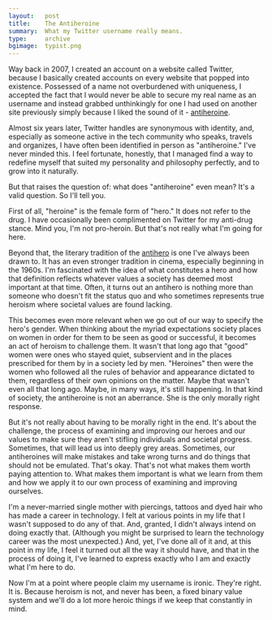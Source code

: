 ```yaml
---
layout:   post
title:    The Antiheroine
summary:  What my Twitter username really means.
type:     archive
bgimage:  typist.png
---
```


Way back in 2007, I created an account on a website called Twitter, because I basically created accounts on every website that popped into existence. Possessed of a name not overburdened with uniqueness, I accepted the fact that I would never be able to secure my real name as an username and instead grabbed unthinkingly for one I had used on another site previously simply because I liked the sound of it - [antiheroine](http://twitter.com/antiheroine).

Almost six years later, Twitter handles are synonymous with identity, and, especially as someone active in the tech community who speaks, travels and organizes, I have often been identified in person as "antiheroine." I've never minded this. I feel fortunate, honestly, that I managed find a way to redefine myself that suited my personality and philosophy perfectly, and to grow into it naturally.

But that raises the question of: what does "antiheroine" even mean? It's a valid question. So I'll tell you.

First of all, "heroine" is the female form of "hero." It does not refer to the drug. I have occasionally been complimented on Twitter for my anti-drug stance. Mind you, I'm not pro-heroin. But that's not really what I'm going for here.

Beyond that, the literary tradition of the [antihero](http://en.wikipedia.org/wiki/Antihero) is one I've always been drawn to. It has an even stronger tradition in cinema, especially beginning in the 1960s. I'm fascinated with the idea of what constitutes a hero and how that definition reflects whatever values a society has deemed most important at that time. Often, it turns out an antihero is nothing more than someone who doesn't fit the status quo and who sometimes represents true heroism where societal values are found lacking.

This becomes even more relevant when we go out of our way to specify the hero's gender. When thinking about the myriad expectations society places on women in order for them to be seen as good or successful, it becomes an act of heroism to challenge them. It wasn't that long ago that "good" women were ones who stayed quiet, subservient and in the places prescribed for them by in a society led by men. "Heroines" then were the women who followed all the rules of behavior and appearance dictated to them, regardless of their own opinions on the matter. Maybe that wasn't even all that long ago. Maybe, in many ways, it's still happening. In that kind of society, the antiheroine is not an aberrance. She is the only morally right response.

But it's not really about having to be morally right in the end. It's about the challenge, the process of examining and improving our heroes and our values to make sure they aren't stifling individuals and societal progress. Sometimes, that will lead us into deeply grey areas. Sometimes, our antiheroines will make mistakes and take wrong turns and do things that should not be emulated. That's okay. That's not what makes them worth paying attention to. What makes them important is what we learn from them and how we apply it to our own process of examining and improving ourselves.

I'm a never-married single mother with piercings, tattoos and dyed hair who has made a career in technology. I felt at various points in my life that I wasn't supposed to do any of that. And, granted, I didn't always intend on doing exactly that. (Although you might be surprised to learn the technology career was the most unexpected.) And, yet, I've done all of it and, at this point in my life, I feel it turned out all the way it should have, and that in the process of doing it, I've learned to express exactly who I am and exactly what I'm here to do.

Now I'm at a point where people claim my username is ironic. They're right. It is. Because heroism is not, and never has been, a fixed binary value system and we'll do a lot more heroic things if we keep that constantly in mind.
